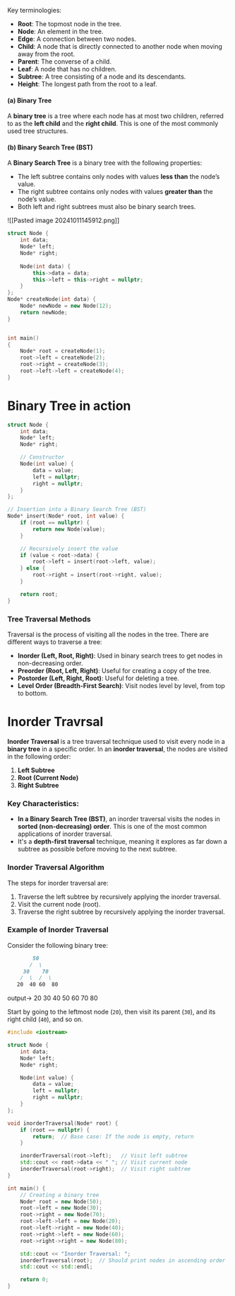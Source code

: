 Key terminologies:

- **Root**: The topmost node in the tree.
- **Node**: An element in the tree.
- **Edge**: A connection between two nodes.
- **Child**: A node that is directly connected to another node when moving away from the root.
- **Parent**: The converse of a child.
- **Leaf**: A node that has no children.
- **Subtree**: A tree consisting of a node and its descendants.
- **Height**: The longest path from the root to a leaf.

#### (a) **Binary Tree**

A **binary tree** is a tree where each node has at most two children, referred to as the **left child** and the **right child**. This is one of the most commonly used tree structures.

#### (b) **Binary Search Tree (BST)**

A **Binary Search Tree** is a binary tree with the following properties:

- The left subtree contains only nodes with values **less than** the node’s value.
- The right subtree contains only nodes with values **greater than** the node’s value.
- Both left and right subtrees must also be binary search trees.

![[Pasted image 20241011145912.png]]


```cpp
struct Node {
    int data;
    Node* left;
    Node* right;
    
    Node(int data) {
        this->data = data;
        this->left = this->right = nullptr;
    }
};
Node* createNode(int data) {
    Node* newNode = new Node(12);
    return newNode;
}


int main()
{
    Node* root = createNode(1);
    root->left = createNode(2);
    root->right = createNode(3); 
    root->left->left = createNode(4);
}

```


# Binary Tree in action


```cpp
struct Node {
    int data;
    Node* left;
    Node* right;

    // Constructor
    Node(int value) {
        data = value;
        left = nullptr;
        right = nullptr;
    }
};

// Insertion into a Binary Search Tree (BST)
Node* insert(Node* root, int value) {
    if (root == nullptr) {
        return new Node(value); 
    }

    // Recursively insert the value
    if (value < root->data) {
        root->left = insert(root->left, value);
    } else {
        root->right = insert(root->right, value);
    }

    return root;
}

```
### **Tree Traversal Methods**

Traversal is the process of visiting all the nodes in the tree. There are different ways to traverse a tree:

- **Inorder (Left, Root, Right)**: Used in binary search trees to get nodes in non-decreasing order.
- **Preorder (Root, Left, Right)**: Useful for creating a copy of the tree.
- **Postorder (Left, Right, Root)**: Useful for deleting a tree.
- **Level Order (Breadth-First Search)**: Visit nodes level by level, from top to bottom.
# Inorder Travrsal
**Inorder Traversal** is a tree traversal technique used to visit every node in a **binary tree** in a specific order. In an **inorder traversal**, the nodes are visited in the following order:

1. **Left Subtree**
2. **Root (Current Node)**
3. **Right Subtree**

### Key Characteristics:

- **In a Binary Search Tree (BST)**, an inorder traversal visits the nodes in **sorted (non-decreasing) order**. This is one of the most common applications of inorder traversal.
- It's a **depth-first traversal** technique, meaning it explores as far down a subtree as possible before moving to the next subtree.

### Inorder Traversal Algorithm

The steps for inorder traversal are:

1. Traverse the left subtree by recursively applying the inorder traversal.
2. Visit the current node (root).
3. Traverse the right subtree by recursively applying the inorder traversal.

### Example of Inorder Traversal

Consider the following binary tree:

```markdown
        50
       /  \
     30    70
    /  \  /  \
   20  40 60  80

```
output-> 20 30 40 50 60 70 80

Start by going to the leftmost node (`20`), then visit its parent (`30`), and its right child (`40`), and so on.
```cpp
#include <iostream>

struct Node {
    int data;
    Node* left;
    Node* right;

    Node(int value) {
        data = value;
        left = nullptr;
        right = nullptr;
    }
};

void inorderTraversal(Node* root) {
    if (root == nullptr) {
        return;  // Base case: If the node is empty, return
    }

    inorderTraversal(root->left);   // Visit left subtree
    std::cout << root->data << " "; // Visit current node
    inorderTraversal(root->right);  // Visit right subtree
}

int main() {
    // Creating a binary tree
    Node* root = new Node(50);
    root->left = new Node(30);
    root->right = new Node(70);
    root->left->left = new Node(20);
    root->left->right = new Node(40);
    root->right->left = new Node(60);
    root->right->right = new Node(80);

    std::cout << "Inorder Traversal: ";
    inorderTraversal(root);  // Should print nodes in ascending order
    std::cout << std::endl;

    return 0;
}

```